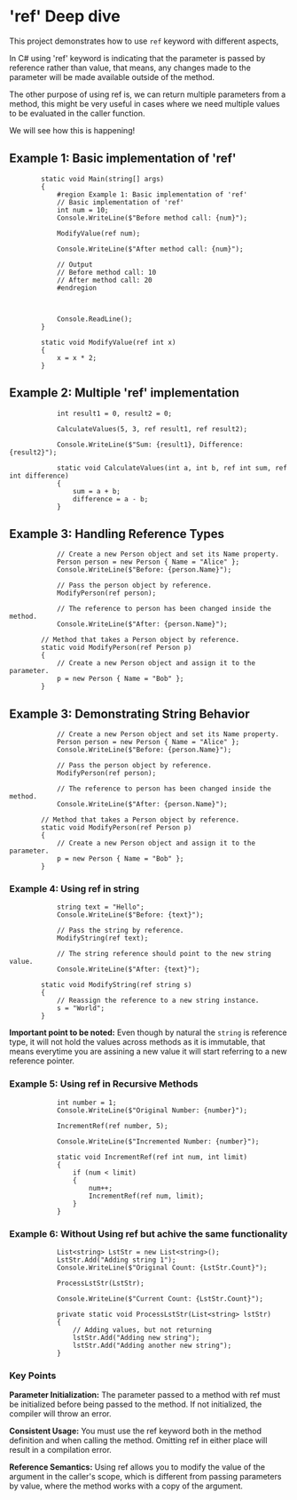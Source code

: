 # 'ref' Deep dive

This project demonstrates how to use `ref` keyword with different aspects,

In C# using 'ref' keyword is indicating that the parameter is passed by reference rather than value, that means, any changes made to the parameter will be made available outside of the method.

The other purpose of using ref is, we can return multiple parameters from a method, this might be very useful in cases where we need multiple values to be evaluated in the caller function.

We will see how this is happening!

## Example 1: Basic implementation of 'ref'

```
        static void Main(string[] args)
        {
            #region Example 1: Basic implementation of 'ref'
            // Basic implementation of 'ref'
            int num = 10;
            Console.WriteLine($"Before method call: {num}");

            ModifyValue(ref num);

            Console.WriteLine($"After method call: {num}");

            // Output
            // Before method call: 10
            // After method call: 20
            #endregion



            Console.ReadLine();
        }

        static void ModifyValue(ref int x)
        {
            x = x * 2;
        }
```


## Example 2: Multiple 'ref' implementation

```
            int result1 = 0, result2 = 0;

            CalculateValues(5, 3, ref result1, ref result2);

            Console.WriteLine($"Sum: {result1}, Difference: {result2}");
```

```
            static void CalculateValues(int a, int b, ref int sum, ref int difference)
            {
                sum = a + b;
                difference = a - b;
            }
```

## Example 3: Handling Reference Types

```
            // Create a new Person object and set its Name property.
            Person person = new Person { Name = "Alice" };
            Console.WriteLine($"Before: {person.Name}");

            // Pass the person object by reference.
            ModifyPerson(ref person);

            // The reference to person has been changed inside the method.
            Console.WriteLine($"After: {person.Name}");

```




```
        // Method that takes a Person object by reference.
        static void ModifyPerson(ref Person p)
        {
            // Create a new Person object and assign it to the parameter.
            p = new Person { Name = "Bob" };
        }
```

## Example 3: Demonstrating String Behavior

```
            // Create a new Person object and set its Name property.
            Person person = new Person { Name = "Alice" };
            Console.WriteLine($"Before: {person.Name}");

            // Pass the person object by reference.
            ModifyPerson(ref person);

            // The reference to person has been changed inside the method.
            Console.WriteLine($"After: {person.Name}");

```




```
        // Method that takes a Person object by reference.
        static void ModifyPerson(ref Person p)
        {
            // Create a new Person object and assign it to the parameter.
            p = new Person { Name = "Bob" };
        }
```

### Example 4: Using ref in string 

```
            string text = "Hello";
            Console.WriteLine($"Before: {text}");

            // Pass the string by reference.
            ModifyString(ref text);

            // The string reference should point to the new string value.
            Console.WriteLine($"After: {text}");
```


```
        static void ModifyString(ref string s)
        {
            // Reassign the reference to a new string instance.
            s = "World";
        }
```

**Important point to be noted:** Even though by natural the `string` is reference type, it will not hold the values across methods as it is immutable, that means everytime you are assining a new value it will start referring to a new reference pointer.


### Example 5: Using ref in Recursive Methods

```
            int number = 1;
            Console.WriteLine($"Original Number: {number}");

            IncrementRef(ref number, 5);

            Console.WriteLine($"Incremented Number: {number}");
```

```
            static void IncrementRef(ref int num, int limit)
            {
                if (num < limit)
                {
                    num++;
                    IncrementRef(ref num, limit);
                }
            }
```

### Example 6: Without Using ref but achive the same functionality 

```
            List<string> LstStr = new List<string>();
            LstStr.Add("Adding string 1");
            Console.WriteLine($"Original Count: {LstStr.Count}");

            ProcessLstStr(LstStr);

            Console.WriteLine($"Current Count: {LstStr.Count}");
```

```
            private static void ProcessLstStr(List<string> lstStr)
            {
                // Adding values, but not returning
                lstStr.Add("Adding new string");
                lstStr.Add("Adding another new string");
            }
```


### Key Points

**Parameter Initialization:** The parameter passed to a method with ref must be initialized before being passed to the method. If not initialized, the compiler will throw an error.

**Consistent Usage:** You must use the ref keyword both in the method definition and when calling the method. Omitting ref in either place will result in a compilation error.

**Reference Semantics:** Using ref allows you to modify the value of the argument in the caller's scope, which is different from passing parameters by value, where the method works with a copy of the argument.